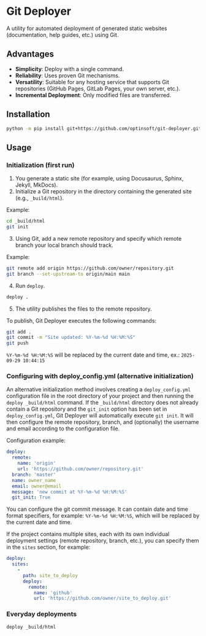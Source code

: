 # Git Deployer

A utility for automated deployment of generated static websites (documentation, help guides, etc.) using Git.

## Advantages

- **Simplicity**: Deploy with a single command.
- **Reliability**: Uses proven Git mechanisms.
- **Versatility**: Suitable for any hosting service that supports Git repositories (GitHub Pages, GitLab Pages, your own server, etc.).
- **Incremental Deployment**: Only modified files are transferred.

## Installation

```bash
python -m pip install git+https://github.com/optinsoft/git-deployer.git
```

## Usage

### Initialization (first run)

1. You generate a static site (for example, using Docusaurus, Sphinx, Jekyll, MkDocs).
2. Initialize a Git repository in the directory containing the generated site (e.g., `_build/html`).

Example:

```bash
cd _build/html
git init
```

3. Using Git, add a new remote repository and specify which remote branch your local branch should track.

Example:

```bash
git remote add origin https://github.com/owner/repository.git 
git branch --set-upstream-to origin/main main
```

4. Run `deploy`.

```bash
deploy .
```

5. The utility publishes the files to the remote repository.

To publish, Git Deployer executes the following commands:

```bash
git add .
git commit -m "Site updated: %Y-%m-%d %H:%M:%S"
git push
```

`%Y-%m-%d %H:%M:%S` will be replaced by the current date and time, ex.: `2025-09-29 10:44:15`

### Configuring with deploy_config.yml (alternative initialization)

An alternative initialization method involves creating a `deploy_config.yml` configuration file in the root directory of your project and then running the `deploy _build/html` command. If the `_build/html` directory does not already contain a Git repository and the `git_init` option has been set in `deploy_config.yml`, Git Deployer will automatically execute `git init`. It will then configure the remote repository, branch, and (optionally) the username and email according to the configuration file.

Configuration example:

```yaml
deploy:
  remote:
    name: 'origin' 
    url: 'https://github.com/owner/repository.git'
  branch: 'master'
  name: owner_name
  email: owner@email
  message: 'new commit at %Y-%m-%d %H:%M:%S'
  git_init: True
```

You can configure the git commit message. It can contain date and time format specifiers, for example: `%Y-%m-%d %H:%M:%S`, which will be replaced by the current date and time.

If the project contains multiple sites, each with its own individual deployment settings (remote repository, branch, etc.), you can specify them in the `sites` section, for example:

```yaml
deploy:
  sites:
    -
      path: site_to_deploy
      deploy:
        remote:
          name: 'github'
          url: 'https://github.com/owner/site_to_deploy.git'
```

### Everyday deployments

```bash
deploy _build/html
```
